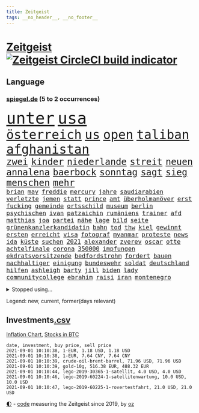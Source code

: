 ```yaml
---
title: Zeitgeist
tags: __no_header__, __no_footer__
---
```


# [Zeitgeist](https://oliz.io/zeitgeist/) [![Zeitgeist CircleCI build indicator](https://circleci.com/gh/ooz/zeitgeist.svg?style=shield)](https://circleci.com/gh/ooz/zeitgeist)

## Language

<h3><a href="https://www.spiegel.de" target="_blank">spiegel.de</a> (5 to 2 occurrences)</h3>
<p style="font-family:monospace">
<span style="font-size:32pt"><a href="news_links.html#unter" class="current">unter</a></span>
<span style="font-size:32pt"><a href="news_links.html#usa" class="current">usa</a></span>
<br>
<span style="font-size:25pt"><a href="news_links.html#österreich" class="current">österreich</a></span>
<span style="font-size:25pt"><a href="news_links.html#us" class="current">us</a></span>
<span style="font-size:25pt"><a href="news_links.html#open" class="current">open</a></span>
<span style="font-size:25pt"><a href="news_links.html#taliban" class="current">taliban</a></span>
<span style="font-size:25pt"><a href="news_links.html#afghanistan" class="current">afghanistan</a></span>
<br>
<span style="font-size:18pt"><a href="news_links.html#zwei" class="current">zwei</a></span>
<span style="font-size:18pt"><a href="news_links.html#kinder" class="current">kinder</a></span>
<span style="font-size:18pt"><a href="news_links.html#niederlande" class="current">niederlande</a></span>
<span style="font-size:18pt"><a href="news_links.html#streit" class="current">streit</a></span>
<span style="font-size:18pt"><a href="news_links.html#neuen" class="current">neuen</a></span>
<span style="font-size:18pt"><a href="news_links.html#annalena" class="current">annalena</a></span>
<span style="font-size:18pt"><a href="news_links.html#baerbock" class="current">baerbock</a></span>
<span style="font-size:18pt"><a href="news_links.html#sonntag" class="current">sonntag</a></span>
<span style="font-size:18pt"><a href="news_links.html#sagt" class="current">sagt</a></span>
<span style="font-size:18pt"><a href="news_links.html#sieg" class="current">sieg</a></span>
<span style="font-size:18pt"><a href="news_links.html#menschen" class="current">menschen</a></span>
<span style="font-size:18pt"><a href="news_links.html#mehr" class="current">mehr</a></span>
<br>
<span style="font-size:12pt"><a href="news_links.html#brian" class="current">brian</a></span>
<span style="font-size:12pt"><a href="news_links.html#may" class="current">may</a></span>
<span style="font-size:12pt"><a href="news_links.html#freddie" class="new">freddie</a></span>
<span style="font-size:12pt"><a href="news_links.html#mercury" class="new">mercury</a></span>
<span style="font-size:12pt"><a href="news_links.html#jahre" class="current">jahre</a></span>
<span style="font-size:12pt"><a href="news_links.html#saudiarabien" class="current">saudiarabien</a></span>
<span style="font-size:12pt"><a href="news_links.html#verletzte" class="current">verletzte</a></span>
<span style="font-size:12pt"><a href="news_links.html#jemen" class="current">jemen</a></span>
<span style="font-size:12pt"><a href="news_links.html#statt" class="current">statt</a></span>
<span style="font-size:12pt"><a href="news_links.html#prince" class="current">prince</a></span>
<span style="font-size:12pt"><a href="news_links.html#amt" class="current">amt</a></span>
<span style="font-size:12pt"><a href="news_links.html#überholmanöver" class="current">überholmanöver</a></span>
<span style="font-size:12pt"><a href="news_links.html#erst" class="current">erst</a></span>
<span style="font-size:12pt"><a href="news_links.html#fucking" class="current">fucking</a></span>
<span style="font-size:12pt"><a href="news_links.html#gemeinde" class="current">gemeinde</a></span>
<span style="font-size:12pt"><a href="news_links.html#ortsschild" class="new">ortsschild</a></span>
<span style="font-size:12pt"><a href="news_links.html#museum" class="current">museum</a></span>
<span style="font-size:12pt"><a href="news_links.html#berlin" class="current">berlin</a></span>
<span style="font-size:12pt"><a href="news_links.html#psychischen" class="current">psychischen</a></span>
<span style="font-size:12pt"><a href="news_links.html#ivan" class="current">ivan</a></span>
<span style="font-size:12pt"><a href="news_links.html#patzaichin" class="new">patzaichin</a></span>
<span style="font-size:12pt"><a href="news_links.html#rumäniens" class="current">rumäniens</a></span>
<span style="font-size:12pt"><a href="news_links.html#trainer" class="current">trainer</a></span>
<span style="font-size:12pt"><a href="news_links.html#afd" class="current">afd</a></span>
<span style="font-size:12pt"><a href="news_links.html#matthias" class="current">matthias</a></span>
<span style="font-size:12pt"><a href="news_links.html#joa" class="new">joa</a></span>
<span style="font-size:12pt"><a href="news_links.html#partei" class="current">partei</a></span>
<span style="font-size:12pt"><a href="news_links.html#nähe" class="current">nähe</a></span>
<span style="font-size:12pt"><a href="news_links.html#lage" class="current">lage</a></span>
<span style="font-size:12pt"><a href="news_links.html#bild" class="current">bild</a></span>
<span style="font-size:12pt"><a href="news_links.html#seite" class="current">seite</a></span>
<span style="font-size:12pt"><a href="news_links.html#grünenkanzlerkandidatin" class="current">grünenkanzlerkandidatin</a></span>
<span style="font-size:12pt"><a href="news_links.html#bahn" class="current">bahn</a></span>
<span style="font-size:12pt"><a href="news_links.html#tod" class="current">tod</a></span>
<span style="font-size:12pt"><a href="news_links.html#thw" class="current">thw</a></span>
<span style="font-size:12pt"><a href="news_links.html#kiel" class="current">kiel</a></span>
<span style="font-size:12pt"><a href="news_links.html#gewinnt" class="current">gewinnt</a></span>
<span style="font-size:12pt"><a href="news_links.html#ersten" class="current">ersten</a></span>
<span style="font-size:12pt"><a href="news_links.html#erreicht" class="current">erreicht</a></span>
<span style="font-size:12pt"><a href="news_links.html#visa" class="current">visa</a></span>
<span style="font-size:12pt"><a href="news_links.html#fotograf" class="current">fotograf</a></span>
<span style="font-size:12pt"><a href="news_links.html#myanmar" class="current">myanmar</a></span>
<span style="font-size:12pt"><a href="news_links.html#proteste" class="current">proteste</a></span>
<span style="font-size:12pt"><a href="news_links.html#news" class="current">news</a></span>
<span style="font-size:12pt"><a href="news_links.html#ida" class="new">ida</a></span>
<span style="font-size:12pt"><a href="news_links.html#küste" class="current">küste</a></span>
<span style="font-size:12pt"><a href="news_links.html#suchen" class="current">suchen</a></span>
<span style="font-size:12pt"><a href="news_links.html#2021" class="current">2021</a></span>
<span style="font-size:12pt"><a href="news_links.html#alexander" class="current">alexander</a></span>
<span style="font-size:12pt"><a href="news_links.html#zverev" class="current">zverev</a></span>
<span style="font-size:12pt"><a href="news_links.html#oscar" class="current">oscar</a></span>
<span style="font-size:12pt"><a href="news_links.html#otte" class="current">otte</a></span>
<span style="font-size:12pt"><a href="news_links.html#achtelfinale" class="current">achtelfinale</a></span>
<span style="font-size:12pt"><a href="news_links.html#corona" class="current">corona</a></span>
<span style="font-size:12pt"><a href="news_links.html#350000" class="current">350000</a></span>
<span style="font-size:12pt"><a href="news_links.html#impfungen" class="current">impfungen</a></span>
<span style="font-size:12pt"><a href="news_links.html#ekdratsvorsitzende" class="current">ekdratsvorsitzende</a></span>
<span style="font-size:12pt"><a href="news_links.html#bedfordstrohm" class="current">bedfordstrohm</a></span>
<span style="font-size:12pt"><a href="news_links.html#fordert" class="current">fordert</a></span>
<span style="font-size:12pt"><a href="news_links.html#bauen" class="current">bauen</a></span>
<span style="font-size:12pt"><a href="news_links.html#nachhaltiger" class="current">nachhaltiger</a></span>
<span style="font-size:12pt"><a href="news_links.html#einigung" class="current">einigung</a></span>
<span style="font-size:12pt"><a href="news_links.html#bundeswehr" class="current">bundeswehr</a></span>
<span style="font-size:12pt"><a href="news_links.html#soldat" class="current">soldat</a></span>
<span style="font-size:12pt"><a href="news_links.html#deutschland" class="current">deutschland</a></span>
<span style="font-size:12pt"><a href="news_links.html#hilfen" class="current">hilfen</a></span>
<span style="font-size:12pt"><a href="news_links.html#ashleigh" class="current">ashleigh</a></span>
<span style="font-size:12pt"><a href="news_links.html#barty" class="current">barty</a></span>
<span style="font-size:12pt"><a href="news_links.html#jill" class="current">jill</a></span>
<span style="font-size:12pt"><a href="news_links.html#biden" class="current">biden</a></span>
<span style="font-size:12pt"><a href="news_links.html#lady" class="current">lady</a></span>
<span style="font-size:12pt"><a href="news_links.html#communitycollege" class="new">communitycollege</a></span>
<span style="font-size:12pt"><a href="news_links.html#ebrahim" class="current">ebrahim</a></span>
<span style="font-size:12pt"><a href="news_links.html#raisi" class="current">raisi</a></span>
<span style="font-size:12pt"><a href="news_links.html#iran" class="current">iran</a></span>
<span style="font-size:12pt"><a href="news_links.html#montenegro" class="new">montenegro</a></span>
</p>
<details>
<summary>Stopped using...</summary>
<p class="former" style="font-size:12pt">
vision(319) sperre(318) beschwerde(317) blicken(317) brand(317) explodieren(317) gaga(317) grenzen(317) tiktok(317) aufregung(316) coronainfektionen(316) dienen(316) erfahrung(316) monatelang(316) talent(316) usaußenminister(316) coronalockdown(315) komplizen(315) partys(315) podium(315) rollstuhl(315) serien(315) sexuelle(315) usgericht(315) verfolgte(315) warentest(315) 2017(314) aufhebung(314) betrug(314) brettspiele(314) erneute(314) feier(314) fuß(314) gedauert(314) geistliche(314) obama(314) positive(314) spiels(314) teilte(314) verzögert(314) vorsitzende(314) wahlbetrug(314) antreten(313) ausbruch(313) coronaschnelltests(313) ehefrau(313) gast(313) lunge(313) moderna(313) regierungschefs(313) schweden(313) trägt(313) verdachts(313) verfassungsschutz(313) verschiebt(313) verstößen(313) woran(313) annehmen(312) arbeitsplätze(312) austritt(312) beachten(312) befand(312) beschädigt(312) brauchte(312) brown(312) gefährden(312) gesamte(312) mahnt(312) nationalspieler(312) ruhm(312) schatten(312) schwangerschaft(312) schwedischen(312) verdächtiger(312) weltgesundheitsorganisation(312) bestellt(311) brinkhaus(311) chinesische(311) coronainfizierte(311) doppelt(311) erfolge(311) gipfel(311) klimawandels(311) künftigen(311) lieben(311) mut(311) ralph(311) regisseurin(311) schwierigen(311) spur(311) unionsfraktionschef(311) vorstandschef(311) wahrheit(311) österreichische(311) air(310) allianz(310) aufruf(310) bundespolizei(310) elektroauto(310) flüchten(310) geburt(310) gestrichen(310) gewaltige(310) irans(310) kandidatinnen(310) medikamente(310) oma(310) rechtfertigt(310) registriert(310) schwangere(310) tradition(310) zurzeit(310) überlegen(310) aufeinander(309) ausländische(309) bayerische(309) bisschen(309) bull(309) entschuldigen(309) erfolgreicher(309) jedem(309) jüngeren(309) kippe(309) londoner(309) medikament(309) promis(309) ringt(309) schlagzeilen(309) smith(309) sprache(309) sprang(309) usschauspieler(309) valley(309) zusammenarbeit(309) zwillinge(309) öfter(309) 6(308) aggressive(308) belasten(308) erfahren(308) figuren(308) gewässern(308) laura(308) lohnt(308) michelle(308) peru(308) piloten(308) schwarzwald(308) sechsten(308) shutdown(308) spektakulär(308) südkorea(308) vatikan(308) wuhan(308) zahlt(308) 1980(307) angreifer(307) ausnahmen(307) b(307) chefin(307) häufen(307) klimaschützer(307) konzentrieren(307) negativ(307) rassistischer(307) stuttgarter(307) unerwartet(307) 52(306) barack(306) basketball(306) bekämpfung(306) demonstrationen(306) erbe(306) isolation(306) lakers(306) leitet(306) lust(306) nba(306) optimistisch(306) orbán(306) publikum(306) razzien(306) russell(306) schmerzen(306) skepsis(306) strafe(306) tötet(306) update(306) verfolgung(306) viktor(306) zugunsten(306) asien(305) boden(305) djokovic(305) eliten(305) entsprechend(305) ermittlern(305) glaubt(305) kardinal(305) perfekte(305) selben(305) staats(305) strikte(305) aserbaidschan(304) bundeskriminalamt(304) digitalen(304) gefühle(304) jahresbeginn(304) passieren(304) radikale(304) rollen(304) wilson(304) zusammenhalt(304) zwischenzeitlich(304) 43(303) eilish(303) extremen(303) moment(303) nerven(303) politologe(303) saarland(303) schwanger(303) verlauf(303) verspätung(303) überwachen(303) anwälte(302) beschäftigen(302) disney+(302) distanziert(302) erschöpft(302) erschütterte(302) gespielt(302) grundgesetz(302) inszenierung(302) lernt(302) mark(302) match(302) rande(302) transporter(302) wirecardskandal(302) aufgetreten(301) bekamen(301) feuerwehrmann(301) kanzlerschaft(301) maximilian(301) nachricht(301) organisierte(301) psychologin(301) setzten(301) ursachen(301) verbindet(301) verkehrsunfall(301) werke(301) dennis(300) dominanz(300) gedreht(300) house(300) negative(300) risiken(300) schnellen(300) verschärfte(300) volle(300) wien(300) 17jährigen(299) aufstellen(299) erneuert(299) projekt(299) spotify(299) 2030(298) demokratische(298) erkrankten(298) störung(298) trafen(298) 10(297) aktie(297) apotheken(297) bgh(297) eindämmung(297) erleidet(297) falle(297) gaben(297) journalistin(297) rivale(297) schotten(297) teenager(297) umstrittenem(297) usrepräsentantenhaus(297) vorstellen(297) zusammenstoß(297) 2006(296) argentinien(296) ausschließen(296) beiträge(296) gabriel(296) katholische(296) lkw(296) prompt(296) ryan(296) unruhe(296) verbessern(296) alice(295) ansteckend(295) aufstand(295) deals(295) mick(295) probe(295) schumacher(295) 40000(294) gemeinsames(294) staatsbürgerschaft(294) unbekannt(293) überleben(293) bach(292) beschränkungen(292) coronaviruspandemie(292) entließ(292) kommentare(292) strengen(292) überraschenden(292) begeben(291) general(291) milliardenhöhe(291) patzer(291) barbara(290) englands(290) erfassen(290) juristen(290) verzeihung(290) bangkok(289) einiger(289) tennisspieler(289) drogen(288) eigenes(288) freiwilligen(288) syrer(288) wünsche(288) insolvenz(287) jungs(287) schneiden(287) steigern(287) tansania(287) tinder(287) aufgaben(286) drahtzieher(286) gegnern(286) hausarrest(286) politikerin(286) startups(286) untergebracht(286) kandidieren(285) unsicher(285) anstiftung(284) architekt(284) bestmarke(284) langzeitfolgen(284) pandemiebekämpfung(284) präsidentenwahl(284) sechzigerjahren(284) steffen(284) 19jähriger(283) insolvenzen(283) krisen(283) stürzen(283) zählte(283) gegenzug(282) kassieren(282) schönste(282) revanche(281) sprung(281) tony(281) bewältigen(280) generalbundesanwalt(280) hinweis(280) pleitewelle(280) vereidigt(280) wiener(280) 2009(279) apples(279) erfährt(279) vertuscht(279) angeboten(278) sicherheitsgesetz(278) thüringer(278) 2012(277) erforscht(276) erhöhung(276) fußballweltmeister(276) immens(276) dauert(275) erprobt(275) intensivstation(275) unterhaltung(275) bangen(274) herausforderung(273) afrikas(272) enthüllungen(272) jurist(272) sank(272) staatshilfen(272) einkommen(271) koalitionspartner(271) airlines(270) chemikalien(270) unterbrochen(270) mittelpunkt(269) strafbar(268) termine(268) übereinstimmenden(268) segeln(267) 6000(266) kanadas(266) kongress(266) disziplin(265) gegenmaßnahmen(265) ferien(264) sicherheitsvorkehrungen(264) barth(263) kontert(263) sophie(262) weidel(262) dobrindt(261) empfänger(261) golfstar(261) kretschmann(261) schweine(261) winfried(261) zentimeter(261) ausgestiegen(260) panne(260) premiers(260) syrischen(260) clooney(257) sammeln(257) sand(257) spacex(257) strukturen(255) exfreund(254) klarheit(254) verursachte(254) aktive(253) antony(253) kehren(252) schadensersatz(251) theoretisch(251) herzinfarkt(250) prüfer(249) rückte(249) coronalockerungen(247) reif(245) titelkampf(244) jessica(243) unfällen(243) ärmelkanal(243) übergriffen(243) einreiseregeln(242) handgranate(242) adolf(241) brachten(240) strahlt(240) astrazenecaimpfstoff(239) bunt(239) durchhalten(238) heimatstadt(238) clever(236) porträt(235) 62(233) drinnen(233) ehrt(233) ios(233) hungern(232) spannung(232) spielende(230) unternehmerin(230) generelle(229) grünenpolitikerin(229) sms(229) kopfverletzungen(227) schreien(227) norditalien(226) betrag(225) priorisierung(225) festgesetzt(222) überschatten(221) monarchin(220) commerzbank(219) unterschrift(218) gottschalk(217) trainers(216) verbraucht(216) mehrmals(215) extra(213) westdeutschland(211) exprofi(209) währung(209) südafrikanischen(207) verliehen(207) absolvieren(206) glasgow(205) turnerin(205) 160000(204) fotostrecke(204) schuf(203) fragwürdigen(202) rammt(202) ussender(202) medizinischen(201) unterscheidet(201) abouchakerprozess(200) peilt(200) umarmung(200) offline(199) regierungsbeteiligung(199) ausflüge(198) management(198) anreize(197) entsprechenden(197) sprengkörper(196) karriereende(195) desinformation(193) verschickt(192) total(189) abreise(188) extremwetter(188) tierschutz(188) ungemütlich(188) abberufen(187) auge(187) el(187) geschrumpft(187) behindern(186) iii(186) impfpass(186) stürze(186) rüdiger(184) börsengang(183) panzer(183) beurlaubt(182) walterborjans(182) anfeindungen(181) elektronischen(180) tablets(179) bewerben(178) magische(178) gezahlt(177) italiener(177) neuanfang(176) benannt(174) vereint(173) autokonzern(172) containerschiff(172) fluggesellschaft(172) j(172) indigenen(171) arroganz(170) kaffee(170) oprah(169) winfrey(169) günstig(167) verstörend(166) atemnot(165) typ(165) condor(164) zwangspause(164) rein(163) coronalockdowns(162) verbots(162) finanzierten(161) missgeschick(161) hose(160) 2003(159) katalanen(158) meteorologen(158) zdfintendant(156) premierministerin(155) wilderer(155) ablösung(154) niemals(154) redaktion(154) steuerhinterziehung(153) coronarestriktionen(152) einsätzen(152) holten(151) reha(151) sagten(151) südamerika(151) anziehen(150) aufräumen(150) maren(150) rinder(150) ukrainischen(150) happy(149) unverantwortlich(149) angefeindet(148) eingesetzte(147) sicherheitslücke(146) disqualifikation(144) dopingtests(144) ausschluss(143) zusammengebrochen(143) geschäftsgebaren(142) reformieren(142) verbotenen(142) prostituierte(141) dosb(140) sportbund(140) long(138) marihuana(138) methan(138) nordwesten(138) diplomatische(136) rekordtief(136) einladen(135) witwe(135) luftfilter(132) verteilten(131) fonds(130) käse(130) drittstaaten(128) ever(128) given(127) hilfreich(126) tägliche(126) altersgruppe(125) celsius(125) molotowcocktails(125) gew(124) querdenkerdemos(124) zugunglück(124) abkühlung(123) karsten(123) gewalttat(122) fühle(120) kühl(120) menschliches(120) moderation(120) schwimmstar(120) zunehmen(120) einstellung(119) fasst(119) initiatoren(119) nordmazedonien(119) brust(118) zwischenfall(118) ferdinand(117) rückzahlung(117) verwirrt(117) umständen(116) dörfern(115) pcrtests(115) sloweniens(115) geplanter(114) campingplatz(113) zufriedener(113) nordkoreanische(112) versammlungsverbote(112) zugreifen(112) öffneten(112) gauland(111) krisenland(110) verkünden(109) erwachsen(108) geschleudert(108) milliardenschweren(108) niemandem(108) komme(107) abwarten(106) militärische(106) völkische(106) 31jährigen(105) außenministers(105) institute(105) kubanische(105) massentests(105) positivem(105) simone(105) unschlagbar(105) wütenden(105) verlieben(102) versprochenen(102) abgefeuert(101) eingebracht(100) itsicherheitsbehörde(100) ausgehen(99) kids(99) stromerzeugung(99) bka(98) vierjähriger(97) querdenkerbewegung(96) spdchef(96) crystal(94) reiter(94) ungeliebten(94) gastronomen(93) referendum(93) spdchefin(93) heilpraktikerin(92) angereist(91) set(91) 48jähriger(90) aussetzung(90) beworfen(90) familienurlaub(90) libyens(90) wiederaufbauen(90) argentinische(89) asphalt(89) durchbruch(89) geburten(89) absolute(88) gebäuden(88) reguläre(88) vorfahren(88) vorgeschrieben(88) wegweisenden(88) alleinerziehende(87) ausgezählt(87) bailey(87) fußballbundesligisten(87) igmetallchef(87) körperlich(87) nsdap(87) obamas(87) partygäste(87) bearbeitet(86) kaufte(86) kiffen(86) 800(85) highlight(85) mentale(85) olympiamedaillen(85) saunders(85) abspaltung(84) agnes(84) bayerkonzern(84) crime(84) gesetzes(84) hebamme(84) hinzu(84) maier(84) scholl(84) quartalsverlust(83) sächsische(83) autofahrern(82) einzel(82) erholen(82) neunjähriger(82) ängste(82) 110000(81) farbton(81) hergestellte(81) malen(81) mixed(81) olympischem(81) kerosin(80) psyche(80) schollbiografin(80) westbrook(80) brutalität(79) forscherin(79) leonie(79) tendenzen(79) artefakte(78) auszusetzen(78) beweist(78) chips(78) einwanderer(78) interaktiven(78) lehnte(78) lollitests(78) zurückgeschickt(78) 2008(77) empfängerinnen(77) polittalk(77) absoluten(76) dynamik(76) eingestehen(76) hilflos(76) landesliste(76) plagiatsvorwürfe(76) tanker(76) treffern(76) ungar(76) videoplattform(76) auflösen(75) bezeichnen(75) eisschild(75) messern(75) offengelegt(75) palästinensische(75) schweinen(75) arndt(74) laster(74) nass(74) nikias(74) verwandeln(74) weitreichend(74) 47jähriger(73) basieren(73) reserve(73) wirkten(73) abschieben(72) biles(72) gemischte(72) müll(72) viking(72) biergarten(71) cduspitzenkandidat(71) element(71) hummels(71) lebend(71) telefonnummern(71) unglaublichen(71) unionskanzlerkandidaten(71) untersuchungsbericht(71) fox(70) geflutet(70) honorare(70) inspirieren(70) oppositionsführerin(70) positionierte(70) regenbogenfarben(70) teamleiter(70) wmführung(70) appentwickler(69) ausgrenzen(69) ernennt(69) gräbt(69) milliardärs(69) nachweisen(69) plagiatsvorwürfen(69) serbien(69) toptalent(69) alaba(68) alibi(68) county(68) deutschlandachter(68) essens(68) ferienflieger(68) hitzestress(68) lydia(68) minsk(68) nashörner(68) südtirol(68) rudern(67) tarife(67) trainingslager(67) wahlkampfendspurt(67) tuchels(66) wohngebäude(66) angeblichem(65) bundesfinanzminister(65) getäuscht(65) jüdisches(65) mafiaboss(65) matchbälle(65) ocean(65) zentralbank(65) absehbare(64) angebracht(64) entschärfen(64) qantas(64) sicherste(64) todesdrohungen(64) 86(63) annamaria(63) auktionshäuser(63) australier(63) clanchef(63) ferchichi(63) gelenkt(63) regens(63) umfassende(63) warschauer(63) ausländern(62) fleischkonzern(62) geleitet(62) konsumforscher(62) staatspräsidenten(62) verseucht(62) waffenteile(62) forscherinnen(61) hierarchie(61) kriegswaffen(61) qualifizierte(61) zufluchtsort(61) drugs(60) kältesten(60) trumpanhänger(60) verbliebene(60) erlebnisse(59) squad(59) tierärzte(59) bachef(58) berlinreinickendorf(58) hochwasserschutz(58) südchinesisches(58) treibstoff(58) verkohlte(58) vizeministerpräsident(58) zeug(58) erfolgreiches(56) ilke(56) nicaragua(56) novak(56) ortega(56) vormittag(56) ben(55) kinderleichen(55) nutztieren(55) pionier(55) zugute(55) belastung(54) extremer(54) favoritinnen(54) impfzertifikate(54) irritationen(54) befeuert(53) bolt(53) guido(53) imposante(53) summer(53) bratwurst(52) geschwister(52) hybrid(52) intimität(52) pflegte(52) schließungen(52) untereinander(52) verarbeiten(52) wussten(52) bundestagskandidaten(51) jacinda(51) kriegsgefangene(51) neuseelands(51) olympiagold(51) schlägen(51) strobl(51) urteilte(51) wanken(51) amthor(50) außenseiterin(50) beihilfe(50) cantz(50) castillo(50) einwohnern(50) hollywoodstar(50) kirchen(50) kriminalität(50) olympischer(50) 49jähriger(49) ausgeübt(49) betriebssystem(49) weltall(49) wertsachen(49) jahrelange(48) ostwestfalen(48) ressort(48) sortieren(48) brot(47) djoković(47) künstlern(47) petflaschen(47) schwangeren(47) spontan(47) umwirbt(47) 88(46) alltagshelden(46) entfallen(46) gefangenen(46) aufprall(45) aufregendsten(45) kollidiert(45) kriegsherr(45) malaika(45) mihambo(45) ruiniert(45) steven(45) weitspringerin(45) weitsprung(45) coronaschutzmaßnahmen(44) motoren(44) überlegt(44) aline(43) bewältigung(43) forscherteam(43) herstellen(43) kontinuierlich(43) spielberg(43) verbotene(43) besuchte(42) küsten(42) marko(42) produktionsfirma(42) verbrennern(42) entmachteten(41) jeweiligen(41) kinderbüchertipps(41) köpfe(41) rückstau(41) ukrainer(41) usain(41) verprügelte(41) verwandelte(41) vordergrund(41) grenzschließungen(40) kummer(40) stettin(40) flüchtlingskrisen(39) veranstaltet(39) zugezogen(39) frühestens(38) russen(38) saul(38) schmutzige(38) spürbaren(38) unesco(38) welterbe(38) aiwangers(37) krisenstaat(37) moris(37) a66(36) bbcreporter(36) geplündert(36) gesungen(36) lehrergewerkschaft(36) steuerpläne(36) verfügen(36) voigt(36) 1996(35) aggression(35) alternden(35) eddy(35) genauer(35) kilogramm(35) kofferraum(35) passagen(35) robinhood(35) tampa(35) unterlief(35) verbesserung(35) vormund(35) anwesen(34) auszeit(34) champagner(34) reiserückkehrer(34) schnellsten(34) bemängeln(33) intuitiv(33) assange(32) nasser(32) wikileaksgründer(32) dunkle(31) gewartet(31) hilfslieferungen(31) kommunistischen(31) könnt(31) mittendrin(31) parteikollegin(31) patrouille(31) schillerndsten(31) sicherheitsleute(31) slowenien(31) virusvariantengebiet(31) funk(30) kathy(30) missbrauchsfall(30) plagiatsjäger(30) plagiatsverdacht(30) rechtens(30) spielplatz(30) trevor(30) vorläufige(30) batterien(29) insbesondere(29) investigativjournalisten(29) nszeit(29) onlinebroker(29) umfangreiche(29) anarchistische(28) cdurechtsaußen(28) eritrea(28) gardasee(28) glückliche(28) grenzkontrollen(28) hauptdarsteller(28) iphonenutzer(28) sandra(28) stikochef(28) unglücksort(28) zeitfahren(28) persischen(27) querelen(27) schwein(27) spioniert(27) 33jährige(26) bränden(26) einstufung(26) fußballturnier(26) kameramann(26) medaillengewinner(26) no(26) roulette(26) einführung(25) fingerabdruck(25) mundtot(25) sorgten(25) streaminganbieter(25) catania(24) itdienstleister(24) kaseya(24) kriegsgebieten(24) moïse(24) becciu(23) impfanmeldungen(23) malta(23) tags(23) winde(23) wunderschön(23) bangladesch(22) halbfinalaus(22) markenrecht(22) schottischen(22) übte(22) filmkritik(21) gelockt(21) glaubwürdig(21) imbiss(21) kaseyahack(21) spielzeugkonzern(21) tanks(21) urbane(21) anteilnahme(20) beirut(20) buchen(20) entgleist(20) jovenel(20) klimaprogramm(20) sandro(20) vereinbar(20) wetterextreme(20) dkp(19) dlrg(19) guardian(19) ngos(19) strafbefehl(19) wohnungsfenster(19) hochwassergebiet(18) superspreadingevent(18) basketballer(17) bianca(17) gebannt(17) glich(17) haitianischen(17) lies(17) risikogebiet(17) strandkorb(17) timing(17) antiken(16) gehörten(16) hochinzidenzgebiet(16) megan(16) stellenausschreibung(16) stolberg(16) aufwärtstrend(15) gewichtheber(15) kontamination(15) löwen(15) wahlausschuss(15) zerstörten(15) komiker(14) laxe(14) rohstoff(14) skateboarderin(14) sommerspielen(14) verschlüsselt(14) zuspitzen(14) baseball(13) kenne(13) martine(13) pflichtversicherung(13) verfassungsbeschwerden(13) versicherungspflicht(13) wellbrock(13) interaktive(12) katastrophengebiet(12) krimis(12) recycelten(12) silverstone(12) zuzubereiten(12) anschluss(11) berührung(11) flutgebiet(11) geplünderte(11) gibt's(11) hochwasseropfer(11) nso(11) ungelöst(11) unterirdische(11) verwüsteten(11)
</p>
</details>
<p>Legend: <span class="new">new</span>, <span class="current">current</span>, <span class="former">former(days relevant)</span></p>

## Investments[.csv](investments.csv)

[Inflation Chart](https://inflationchart.com),
[Stocks in BTC](https://stonksinbtc.xyz/)

```
date, investment, buy price, sell price
2021-09-01 10:10:38, 1-EUR, 1.18 USD, 1.18 USD
2021-09-01 10:10:38, 1-EUR, 7.64 CNY, 7.64 CNY
2021-09-01 10:10:39, crude-oil-brent-barrel, 71.96 USD, 71.96 USD
2021-09-01 10:10:39, gold-10g, 516.38 EUR, 488.32 EUR
2021-09-01 10:10:44, lego-2019-30365-1-satellit, 4.0 USD, 4.0 USD
2021-09-01 10:10:46, lego-2019-60224-1-satellitenwartung, 10.0 USD, 10.0 USD
2021-09-01 10:10:47, lego-2019-60225-1-rovertestfahrt, 21.0 USD, 21.0 USD
```

<footer>
<a href="javascript:toggleTheme()" class="nav">🌓</a>
- <a href="https://github.com/ooz/zeitgeist">code</a> measuring the Zeitgeist since 2019, by <a href="https://oliz.io">oz</a>
</footer>

